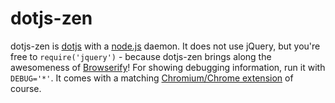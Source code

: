 dotjs-zen
=========
dotjs-zen is [dotjs] with a [node.js] daemon.
It does not use jQuery, but you're free to `require('jquery')` - because dotjs-zen brings along the awesomeness of [Browserify]!
For showing debugging information, run it with `DEBUG='*'`.
It comes with a matching [Chromium/Chrome extension] of course.


[dotjs]: https://github.com/defunkt/dotjs
[node.js]: http://nodejs.org/
[Browserify]: https://github.com/substack/node-browserify
[Chromium/Chrome extension]: https://github.com/downloads/nathan7/dotjs-zen/dotjs-zen.crx
